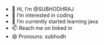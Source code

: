 - 👋 Hi, I’m @SUBHODHRAJ
- 👀 I’m interested in coding
- 🌱 I’m currently started learning java 
- 📫 Reach me on linked in
- 😄 Pronouns: subhodh
  

<!---
SUBHODHRAJ/SUBHODHRAJ is a ✨ special ✨ repository because its `README.md` (this file) appears on your GitHub profile.
You can click the Preview link to take a look at your changes.
--->
